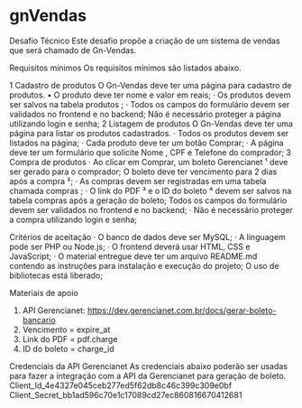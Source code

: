 # gnVendas
Desafio Técnico
Este desafio propõe a criação de um sistema de vendas que será chamado de Gn-Vendas.

Requisitos mínimos
Os requisitos mínimos são listados abaixo.
 
1 Cadastro de produtos
O Gn-Vendas deve ter uma página para cadastro de produtos.
•	O produto deve ter nome e valor em reais;
·         Os produtos devem ser salvos na tabela produtos ;
·        Todos os campos do formulário devem ser validados no frontend e no backend; Não é necessário proteger a página utilizando login e senha;
2  Listagem de produtos
O Gn-Vendas deve ter uma página para listar os produtos cadastrados.
·         Todos os produtos devem ser listados na página;
·         Cada produto deve ter um botão Comprar;
·         A página deve ter um formulário que solicite Nome , CPF e Telefone do comprador;
3  Compra de produtos
·        Ao clicar em Comprar, um boleto Gerencianet ¹ deve ser gerado para o 
comprador; O boleto deve ter vencimento para 2 dias após a compra ²;
·         As compras devem ser registradas em uma tabela chamada compras ;
·        O link do PDF ³ e o ID do boleto ⁴ devem ser salvos na tabela compras após a geração do boleto; Todos   os campos do formulário devem ser validados   no frontend e no  backend;
·         Não é necessário proteger a compra utilizando login e senha;


Critérios de aceitação
·         O banco de dados deve ser MySQL;
·         A linguagem pode ser PHP ou Node.js;
·         O frontend deverá usar HTML, CSS e JavaScript;
·        O material entregue deve ter um arquivo README.md contendo as instruções para instalação e execução do projeto; O uso de bibliotecas está liberado;


Materiais de apoio
1. API Gerencianet: https://dev.gerencianet.com.br/docs/gerar-boleto-bancario
2. Vencimento = expire_at
3. Link do PDF = pdf.charge
4. ID do boleto = charge_id


Credenciais da API Gerencianet
As credenciais abaixo poderão ser usadas para fazer a integração com a API da Gerencianet para geração de boleto.
Client_Id_4e4327e045ceb277ed5f62db8c46c399c309e0bf
Client_Secret_bb1ad596c70e1c17089cd27ec860816670412681
 
